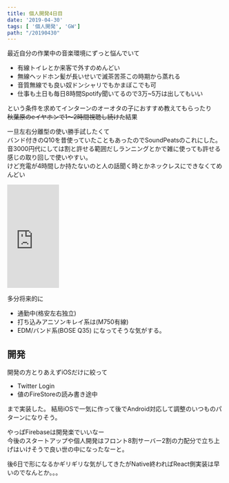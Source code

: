 ```yaml
---
title: 個人開発4日目
date: '2019-04-30'
tags: [ '個人開発', 'GW']
path: "/20190430"
---
```


最近自分の作業中の音楽環境にずっと悩んでいて
- 有線トイレとか来客で外すのめんどい
- 無線ヘッドホン髪が長いせいで滅茶苦茶この時期から蒸れる
- 音質無線でも良い奴ドンシャリでもかまぼこでも可
- 仕事も土日も毎日8時間Spotify聞いてるので3万~5万は出してもいい

という条件を求めてインターンのオーオタの子におすすめ教えてもらったり  
~~秋葉原のeイヤホンで1〜2時間視聴し続けた~~結果

一旦左右分離型の使い勝手試したくて  
バンド付きのQ10を昔使っていたこともあったのでSoundPeatsのこれにした。  
音3000円代にしては割と許せる範囲だしランニングとかで雑に使っても許せる感じの取り回しで使いやすい。  
けど充電が4時間しか持たないのと人の話聞く時とかネックレスにできなくてめんどい  
<iframe style="width:120px;height:240px;" marginwidth="0" marginheight="0" scrolling="no" frameborder="0" src="https://rcm-fe.amazon-adsystem.com/e/cm?ref=qf_sp_asin_til&t=recolog-22&m=amazon&o=9&p=8&l=as1&IS1=1&detail=1&asins=B07MX7V8XM&linkId=2468705bc4f3c26953a238b548be91cc&bc1=ffffff&lt1=_top&fc1=333333&lc1=0066c0&bg1=ffffff&f=ifr">
    </iframe>

多分将来的に
- 通勤中(格安左右独立)
- 打ち込みアニソンキレイ系は(M750有線)
- EDM/バンド系(BOSE Q35)
になってそうな気がする。


## 開発

開発の方とりあえずiOSだけに絞って

- Twitter Login
- 値のFireStoreの読み書き途中

まで実装した。
結局iOSで一気に作って後でAndroid対応して調整のいつものパターンになりそう。

やっぱFirebaseは開発楽でいいなー  
今後のスタートアップや個人開発はフロント8割サーバー2割の力配分で立ち上げはいけそうで良い世の中になったなーと。

後6日で形になるかギリギリな気がしてきたがNative終わればReact側実装は早いのでなんとか。。。

